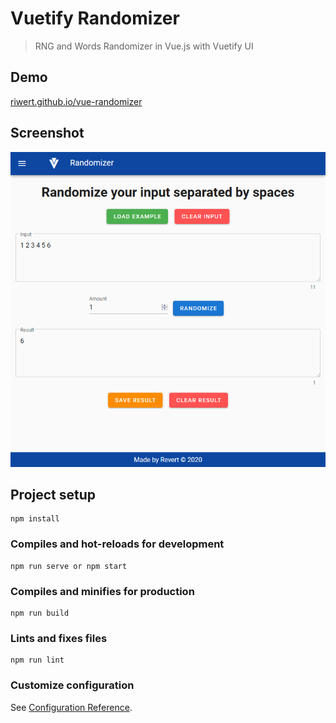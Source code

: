 # Vuetify Randomizer

> RNG and Words Randomizer in Vue.js with Vuetify UI

## Demo
[riwert.github.io/vue-randomizer](https://riwert.github.io/vue-randomizer)

## Screenshot
![Vuetify Randomizer screenshot](screenshot.png)


## Project setup
```
npm install
```

### Compiles and hot-reloads for development
```
npm run serve or npm start
```

### Compiles and minifies for production
```
npm run build
```

### Lints and fixes files
```
npm run lint
```

### Customize configuration
See [Configuration Reference](https://cli.vuejs.org/config/).
